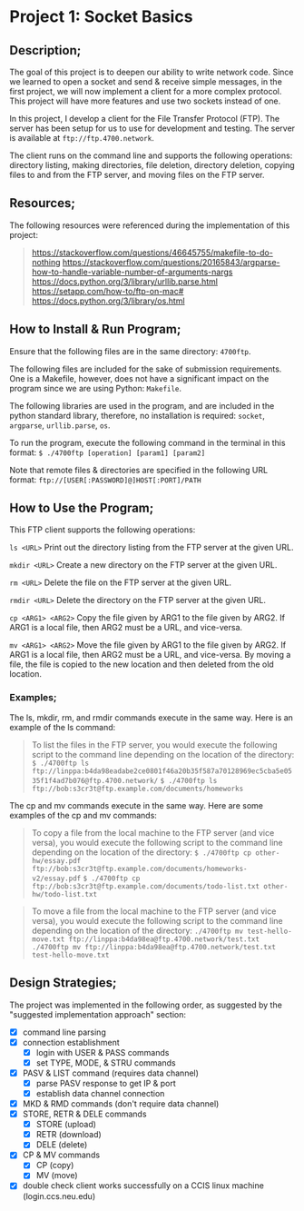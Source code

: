 # Project 1: Socket Basics

## Description;
The goal of this project is to deepen our ability to write network code. Since
we learned to open a socket and send & receive simple messages, in the first
project, we will now implement a client for a more complex protocol. This
project will have more features and use two sockets instead of one.

In this project, I develop a client for the File Transfer Protocol (FTP). The
server has been setup for us to use for development and testing. The server is
available at `ftp://ftp.4700.network`.

The client runs on the command line and supports the following operations:
directory listing, making directories, file deletion, directory deletion,
copying files to and from the FTP server, and moving files on the FTP server.


## Resources;
The following resources were referenced during the implementation of
this project:

> https://stackoverflow.com/questions/46645755/makefile-to-do-nothing
> https://stackoverflow.com/questions/20165843/argparse-how-to-handle-variable-number-of-arguments-nargs
> https://docs.python.org/3/library/urllib.parse.html
> https://setapp.com/how-to/ftp-on-mac#
> https://docs.python.org/3/library/os.html


## How to Install & Run Program;
Ensure that the following files are in the same directory: `4700ftp`.

The following files are included for the sake of submission requirements. One
is a Makefile, however, does not have a significant impact on the program since we are using Python:
`Makefile`. 

The following libraries are used in the program, and are included in the python
standard library, therefore, no installation is required:
`socket`, `argparse`, `urllib.parse`, `os`.

To run the program, execute the following command in the terminal in this format:
`$ ./4700ftp [operation] [param1] [param2]`

Note that remote files & directories are specified in the following URL format:
`ftp://[USER[:PASSWORD]@]HOST[:PORT]/PATH`


## How to Use the Program;
This FTP client supports the following operations:

`ls <URL>`           Print out the directory listing from the FTP server at the given URL.

`mkdir <URL>`        Create a new directory on the FTP server at the given URL.

`rm <URL>`           Delete the file on the FTP server at the given URL.

`rmdir <URL>`        Delete the directory on the FTP server at the given URL.

`cp <ARG1> <ARG2>`   Copy the file given by ARG1 to the file given by
                     ARG2. If ARG1 is a local file, then ARG2 must be a URL, and vice-versa.

`mv <ARG1> <ARG2>`   Move the file given by ARG1 to the file given by
                     ARG2. If ARG1 is a local file, then ARG2 must be a URL, and
                     vice-versa. By moving a file, the file is copied to the new
                     location and then deleted from the old location. 


### Examples;
The ls, mkdir, rm, and rmdir commands execute in the same way. Here is an
example of the ls command:
> To list the files in the FTP server, you would
> execute the following script to the command line depending on the location of
> the directory:
> `$ ./4700ftp ls ftp://linppa:b4da98eadabe2ce0801f46a20b35f587a70128969ec5cba5e0535f1f4ad7b076@ftp.4700.network/`
> `$ ./4700ftp ls ftp://bob:s3cr3t@ftp.example.com/documents/homeworks`


The cp and mv commands execute in the same way. Here are some examples of the cp
and mv commands:
> To copy a file from the local machine to the FTP server (and
> vice versa), you would execute the following script to the command line
> depending on the location of the directory:
> `$ ./4700ftp cp other-hw/essay.pdf ftp://bob:s3cr3t@ftp.example.com/documents/homeworks-v2/essay.pdf`
> `$ ./4700ftp cp ftp://bob:s3cr3t@ftp.example.com/documents/todo-list.txt other-hw/todo-list.txt`

> To move a file from the local machine to the FTP server (and vice versa), you
> would execute the following script to the command line depending on the location
> of the directory:
> `./4700ftp mv test-hello-move.txt ftp://linppa:b4da98ea@ftp.4700.network/test.txt`
> `./4700ftp mv ftp://linppa:b4da98ea@ftp.4700.network/test.txt test-hello-move.txt`


## Design Strategies;
The project was implemented in the following order, as suggested by the
"suggested implementation approach" section:
- [x] command line parsing
- [x] connection establishment
    - [x] login with USER & PASS commands
    - [x] set TYPE, MODE, & STRU commands
- [x] PASV & LIST command (requires data channel)
    - [x] parse PASV response to get IP & port
    - [x] establish data channel connection
- [x] MKD & RMD commands (don't require data channel)
- [x] STORE, RETR & DELE commands
    - [x] STORE (upload)
    - [x] RETR (download)
    - [x] DELE (delete)
- [x] CP & MV commands
    - [x] CP (copy)
    - [x] MV (move)
- [x] double check client works successfully on a CCIS linux machine (login.ccs.neu.edu)